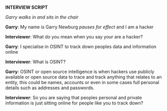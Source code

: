 **INTERVIEW SCRIPT**

*Garry walks in and sits in the chair*

**Garry**: My name is Garry Newburg *pauses for effect* and I am a hacker


**Interviewer**: What do you mean when you say your are a hacker?

**Garry**: I specialise in OSINT to track down peoples data and information online


**Interviewer**: What is OSINT?

**Garry**: OSINT or open source intelligence is when hackers use publicly available or open source data to trace and track anything that relates to an entity, this could be names, accounts or even in some cases full personal details such as addresses and passwords.

**Interviewer**: So you are saying that peoples personal and private information is just sitting online for people like you to track down?